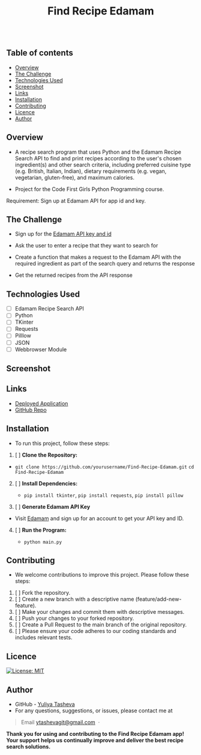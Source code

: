 <h1 align="center">Find Recipe Edamam</h1>
<br>
  <a href="https://github.com/YTasheva">
      <img src="https://img.shields.io/badge/SayThanks.io-%E2%98%BC-1EAEDB.svg?style=for-the-badge" alt=""></a>
  <a href="https://github.com/YTasheva/Find-Recipe-Edamam/graphs/contributors">
      <img src="https://img.shields.io/github/contributors/YTasheva/Find-Recipe-Edamam.svg?style=for-the-badge" alt=""></a>
  <a href="https://github.com/YTasheva/Find-Recipe-Edamam/issues">
      <img src="https://img.shields.io/github/issues/YTasheva/Find-Recipe-Edamam.svg?style=for-the-badge" alt=""></a>
  <a href="https://github.com/YTasheva/Find-Recipe-Edamam/network/members">
      <img src="https://img.shields.io/github/forks/YTasheva/Find-Recipe-Edamam.svg?style=for-the-badge" alt=""></a>

  ## Table of contents

- [Overview](#overview)
- [The Challenge](#the-challenge)
- [Technologies Used](#technologies-used)
- [Screenshot](#screenshot)
- [Links](#links)
- [Installation](#installation)
- [Contributing](#contributing)
- [Licence](#licence)
- [Author](#author)




## Overview

- A recipe search program that uses Python and the Edamam Recipe Search API to find and print recipes according to the user's chosen ingredient(s) and other search criteria, including preferred cuisine type (e.g. British, Italian, Indian), dietary requirements (e.g. vegan, vegetarian, gluten-free), and maximum calories.

- Project for the Code First Girls Python Programming course.

Requirement: Sign up at Edamam API for app id and key.


## The Challenge

- Sign up for the [Edamam API key and id](https://developer.edamam.com/edamam-docs-recipe-api)

- Ask the user to enter a recipe that they want to search for
- Create a function that makes a request to the Edamam API with the required ingredient as part of the search query and returns the response
- Get the returned recipes from the API response

## Technologies Used

  - [ ] Edamam Recipe Search API
  - [ ] Python
  - [ ] TKinter
  - [ ] Requests
  - [ ] Pilllow
  - [ ] JSON
  - [ ] Webbrowser Module

## Screenshot



## Links

- [Deployed Application](https://YTasheva.github.io/Find-Recipe-Edamam/)
- [GitHub Repo](https://github.com/andrewyu22/Find-Recipe-Edamam)

## Installation

- To run this project, follow these steps:

1. [ ] **Clone the Repository:**
  - `git clone https://github.com/yourusername/Find-Recipe-Edamam.git`
`cd Find-Recipe-Edamam`

2. [ ] **Install Dependencies:**

   - `pip install tkinter`, `pip install requests`, `pip install pillow` 
   
3. [ ] **Generate Edamam API Key**

 - Visit [Edamam](https://www.edamam.com) and sign up for an account to get your API key and ID.

4. [ ] **Run the Program:**

   - `python main.py`

## Contributing

- We welcome contributions to improve this project. Please follow these steps:

1. [ ] Fork the repository.
2. [ ] Create a new branch with a descriptive name (feature/add-new-feature).
3. [ ] Make your changes and commit them with descriptive messages.
4. [ ] Push your changes to your forked repository.
5. [ ] Create a Pull Request to the main branch of the original repository.
6. [ ] Please ensure your code adheres to our coding standards and includes relevant tests.

## Licence

[![License: MIT](https://img.shields.io/badge/License-MIT-yellow.svg)](https://opensource.org/licenses/MIT)

## Author

- GitHub - [Yuliya Tasheva](https://github.com/YTasheva)
- For any questions, suggestions, or issues, please contact me at
  
> Email [ytashevagit@gmail.com](#) &nbsp;&middot;&nbsp;

**Thank you for using and contributing to the Find Recipe Edamam app! Your support helps us continually improve and deliver the best recipe search solutions.**





